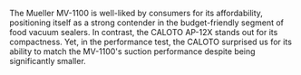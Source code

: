 The Mueller MV-1100 is well-liked by consumers for its affordability, positioning itself as a strong contender in the budget-friendly segment of food vacuum sealers. In contrast, the CALOTO AP-12X stands out for its compactness. Yet, in the performance test, the CALOTO surprised us for its ability to match the MV-1100's suction performance despite being significantly smaller.